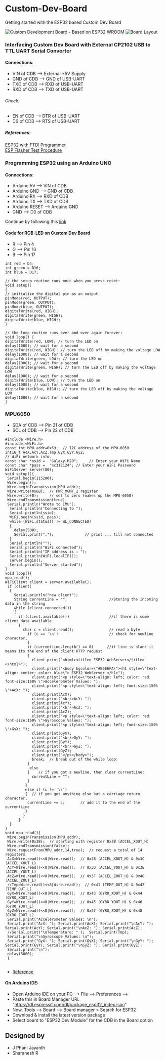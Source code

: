 # Custom-Dev-Board
Getting started with the ESP32 based Custom Dev Board     

![Custom Development Board - Based on ESP32 WROOM ](CDB.jpeg)
![Board Layout](Board_Layout.png)


### Interfacing Custom Dev Board with External CP2102 USB to TTL UART Serial Converter    
#### Connections:        
* VIN of CDB --> External +5V Supply
* GND of CDB --> GND of USB-UART
* TXD of CDB --> RXD of USB-UART
* RXD of CDB --> TXD of USB-UART      
###### Check:
* EN of CDB --> DTR of USB-UART
* D0 of CDB --> RTS of USB-UART

##### References:
[ESP32 with FTDI Programmer](https://electronics.stackexchange.com/questions/448187/esp32-with-ftdi-programmer)       
[ESP Flasher Test Procedure](https://github.com/SuperHouse/ESPF/blob/main/Tests/Test-Procedure.md)

### Programming ESP32 using an Arduino UNO
#### Connections:
* Arduino 5V --> VIN of CDB       
* Arduino GND --> GND of CDB       
* Arduino RX --> RXD of CDB      
* Arduino TX --> TXD of CDB      
* Arduino RESET --> Arduino GND       
* GND --> D0 of CDB
  
Continue by following this [link](https://technoreview85.com/how-to-program-esp-32-cam-using-arduino-uno-board/)       

#### Code for RGB-LED on Custom Dev Board 
* R --> Pin 4             
* G --> Pin 16             
* B --> Pin 17
```
int red = D4;
int green = D16;
int blue = D17;
 
// the setup routine runs once when you press reset:
void setup()
{
// initialize the digital pin as an output.
pinMode(red, OUTPUT);
pinMode(green, OUTPUT);
pinMode(blue, OUTPUT);
digitalWrite(red, HIGH);
digitalWrite(green, HIGH);
digitalWrite(blue, HIGH);
}
 
// the loop routine runs over and over again forever:
void loop() {
digitalWrite(red, LOW); // turn the LED on 
delay(1000); // wait for a second
digitalWrite(red, HIGH); // turn the LED off by making the voltage LOW
delay(1000); // wait for a second
digitalWrite(green, LOW); // turn the LED on 
delay(1000); // wait for a second
digitalWrite(green, HIGH); // turn the LED off by making the voltage LOW
delay(1000); // wait for a second
digitalWrite(blue, LOW); // turn the LED on
delay(1000); // wait for a second
digitalWrite(blue, HIGH); // turn the LED off by making the voltage LOW
delay(1000); // wait for a second
}

```         


### MPU6050 
* SDA of CDB --> Pin 21 of CDB           
* SCL of CDB --> Pin 22 of CDB
```       
#include <Wire.h>
#include <WiFi.h>
const int MPU_addr=0x69;  // I2C address of the MPU-6050
int16_t AcX,AcY,AcZ,Tmp,GyX,GyY,GyZ;
// WiFi network info.
const char *ssid =  "Galaxy-M20";     // Enter your WiFi Name
const char *pass =  "ac312124"; // Enter your WiFi Password
WiFiServer server(80);
void setup(){
 Serial.begin(115200);
 Wire.begin();
 Wire.beginTransmission(MPU_addr);
 Wire.write(0x6B);  // PWR_MGMT_1 register
 Wire.write(0);     // set to zero (wakes up the MPU-6050)
 Wire.endTransmission(true);
 Serial.println("Wrote to IMU");
  Serial.println("Connecting to ");
  Serial.println(ssid);
  WiFi.begin(ssid, pass);
  while (WiFi.status() != WL_CONNECTED)
  {
    delay(500);
    Serial.print(".");              // print ... till not connected
  }
  Serial.println("");
  Serial.println("WiFi connected");
  Serial.println("IP address is : ");
  Serial.println(WiFi.localIP());
  server.begin();
  Serial.println("Server started");
}
void loop(){
mpu_read();
WiFiClient client = server.available();
 if (client) 
  {                             
    Serial.println("new client");          
    String currentLine = "";                   //Storing the incoming data in the string
    while (client.connected()) 
    {            
      if (client.available())                  //if there is some client data available
      {                
        char c = client.read();                // read a byte
          if (c == '\n')                       // check for newline character, 
          {                     
          if (currentLine.length() == 0)      //if line is blank it means its the end of the client HTTP request
          {     
            client.print("<html><title> ESP32 WebServer</title></html>");
            client.print("<body bgcolor=\"#E6E6FA\"><h1 style=\"text-align: center; color: blue\"> ESP32 WebServer </h1>");
            client.print("<p style=\"text-align: left; color: red; font-size:150% \">Accelerometer Values: ");
            client.print("<p style=\"text-align: left; font-size:150% \">AcX: ");
            client.print(AcX);
            client.print("<br/>AcY: ");
            client.print(AcY);
            client.print("<br/>AcZ: ");
            client.print(AcZ);
            client.print("<p style=\"text-align: left; color: red; font-size:150% \">Gyroscope Values: ");
            client.print("<p style=\"text-align: left; font-size:150% \">GyX: ");
            client.print(GyX);
            client.print("<br/>GyY: ");
            client.print(GyY);
            client.print("<br/>GyZ: ");
            client.print(GyZ);
            client.print("</p></body>");        
            break;  // break out of the while loop:
          } 
           else
          {    // if you got a newline, then clear currentLine:
            currentLine = "";
          }
         } 
         else if (c != '\r') 
         {  // if you got anything else but a carriage return character,
          currentLine += c;       // add it to the end of the currentLine
         }
        }
      }
  }
}
void mpu_read(){
 Wire.beginTransmission(MPU_addr);
 Wire.write(0x3B);  // starting with register 0x3B (ACCEL_XOUT_H)
 Wire.endTransmission(false);
 Wire.requestFrom(MPU_addr,14,true);  // request a total of 14 registers
 AcX=Wire.read()<<8|Wire.read();  // 0x3B (ACCEL_XOUT_H) & 0x3C (ACCEL_XOUT_L)
 AcY=Wire.read()<<8|Wire.read();  // 0x3D (ACCEL_YOUT_H) & 0x3E (ACCEL_YOUT_L)
 AcZ=Wire.read()<<8|Wire.read();  // 0x3F (ACCEL_ZOUT_H) & 0x40 (ACCEL_ZOUT_L)
 //Tmp=Wire.read()<<8|Wire.read();  // 0x41 (TEMP_OUT_H) & 0x42 (TEMP_OUT_L)
 GyX=Wire.read()<<8|Wire.read();  // 0x43 (GYRO_XOUT_H) & 0x44 (GYRO_XOUT_L)
 GyY=Wire.read()<<8|Wire.read();  // 0x45 (GYRO_YOUT_H) & 0x46 (GYRO_YOUT_L)
 GyZ=Wire.read()<<8|Wire.read();  // 0x47 (GYRO_ZOUT_H) & 0x48 (GYRO_ZOUT_L)
 Serial.print("Accelerometer Values: \n");
 Serial.print("AcX: "); Serial.print(AcX); Serial.print("\nAcY: "); Serial.print(AcY); Serial.print("\nAcZ: "); Serial.print(AcZ);   
 //Serial.print("\nTemperature: " );  Serial.print(Tmp);
 Serial.print("\nGyroscope Values: \n");
 Serial.print("GyX: "); Serial.print(GyX); Serial.print("\nGyY: "); Serial.print(GyY); Serial.print("\nGyZ: "); Serial.print(GyZ);
 Serial.print("\n");
 delay(3000);
 }     
 
 ```     
* [Reference](https://circuitdigest.com/microcontroller-projects/mpu6050-gyro-sensor-interfacing-with-esp32-nodemcu-board)      

#### On Arduino IDE:
* Open Arduino IDE on your PC --> File --> Preferences -->     
* Paste this in Board Manager URL "https://dl.espressif.com/dl/package_esp32_index.json"        
* Now, Tools --> Board --> Board manager > Search for ESP32         
* Download & install the latest version package            
* Select board to "ESP32 Dev Module" for the CDB in the Board option

## Designed by
- J Phani Jayanth 
- Sharanesh R
